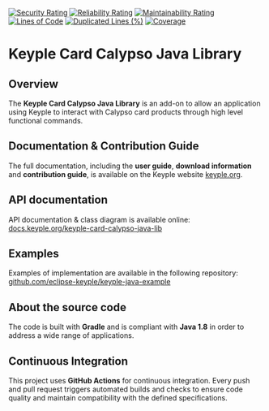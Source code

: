 [![Security Rating](https://sonarcloud.io/api/project_badges/measure?project=eclipse_keyple-card-calypso-java-lib&metric=security_rating)](https://sonarcloud.io/summary/new_code?id=eclipse_keyple-card-calypso-java-lib)
[![Reliability Rating](https://sonarcloud.io/api/project_badges/measure?project=eclipse_keyple-card-calypso-java-lib&metric=reliability_rating)](https://sonarcloud.io/summary/new_code?id=eclipse_keyple-card-calypso-java-lib)
[![Maintainability Rating](https://sonarcloud.io/api/project_badges/measure?project=eclipse_keyple-card-calypso-java-lib&metric=sqale_rating)](https://sonarcloud.io/summary/new_code?id=eclipse_keyple-card-calypso-java-lib)
[![Lines of Code](https://sonarcloud.io/api/project_badges/measure?project=eclipse_keyple-card-calypso-java-lib&metric=ncloc)](https://sonarcloud.io/summary/new_code?id=eclipse_keyple-card-calypso-java-lib)
[![Duplicated Lines (%)](https://sonarcloud.io/api/project_badges/measure?project=eclipse_keyple-card-calypso-java-lib&metric=duplicated_lines_density)](https://sonarcloud.io/summary/new_code?id=eclipse_keyple-card-calypso-java-lib)
[![Coverage](https://sonarcloud.io/api/project_badges/measure?project=eclipse_keyple-card-calypso-java-lib&metric=coverage)](https://sonarcloud.io/summary/new_code?id=eclipse_keyple-card-calypso-java-lib)

# Keyple Card Calypso Java Library

## Overview

The **Keyple Card Calypso Java Library** is an add-on to allow an application using Keyple to interact with Calypso card products through high level functional commands.

## Documentation & Contribution Guide

The full documentation, including the **user guide**, **download information** and **contribution guide**, is available on the Keyple website [keyple.org](https://keyple.org).

## API documentation

API documentation & class diagram is available online: [docs.keyple.org/keyple-card-calypso-java-lib](https://docs.keyple.org/keyple-card-calypso-java-lib)

## Examples

Examples of implementation are available in the following repository: [github.com/eclipse-keyple/keyple-java-example](https://github.com/eclipse-keyple/keyple-java-example)

## About the source code

The code is built with **Gradle** and is compliant with **Java 1.8** in order to address a wide range of applications.

## Continuous Integration

This project uses **GitHub Actions** for continuous integration. Every push and pull request triggers automated builds
and checks to ensure code quality and maintain compatibility with the defined specifications.

